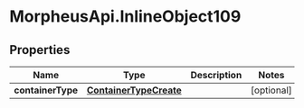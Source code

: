 # MorpheusApi.InlineObject109

## Properties

Name | Type | Description | Notes
------------ | ------------- | ------------- | -------------
**containerType** | [**ContainerTypeCreate**](ContainerTypeCreate.md) |  | [optional] 


